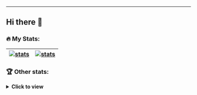 <div id="counter" align="center">
<img src="https://komarev.com/ghpvc/?username=shakhovak&style=flat-square&color=blue" alt=""/>

</div>

----------------

## Hi there 👋


### :fire: My Stats:

| <a href="https://github.com/anuraghazra/github-readme-stats"><img align="center" src="https://github-readme-stats.vercel.app/api/top-langs?username=shakhovak&show_icons=true&layout=compact&langs_count=8&hide=jupyter%20notebook&exclude_repo=DataCamp_projects&hide_border=true&theme=flag-india" alt="stats" /></a> | <a href="https://git.io/streak-stats"><img align="center" src="https://github-readme-streak-stats.herokuapp.com/?user=shakhovak&hide_border=true" alt="stats" /></a></a> |
| ------------- | ------------- |


### :trophy: Other stats:

<details>
  <summary><b>Click to view</b></summary>

|[![Anurag's GitHub stats](https://github-readme-stats.vercel.app/api?username=shakhovak)](https://github.com/anuraghazra/github-readme-stats) | <a href="https://github.com/ryo-ma/github-profile-trophy"><img align="center" src="https://github-profile-trophy.vercel.app/?username=shakhovak&theme=flat&row=2&column=3&margin-w=11.47&margin-h=11.47" /></a> |
| ------------- | ------------- |

</details>

<!--
**shakhovak/shakhovak** is a ✨ _special_ ✨ repository because its `README.md` (this file) appears on your GitHub profile.

Here are some ideas to get you started:

- 🔭 I’m currently working on ...
- 🌱 I’m currently learning ...
- 👯 I’m looking to collaborate on ...
- 🤔 I’m looking for help with ...
- 💬 Ask me about ...
- 📫 How to reach me: ...
- 😄 Pronouns: ...
- ⚡ Fun fact: ...
-->

